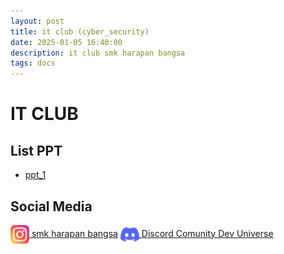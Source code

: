 ```yaml
---
layout: post
title: it club (cyber_security)
date: 2025-01-05 16:40:00
description: it club smk harapan bangsa
tags: docs
---
```


# IT CLUB

## List PPT
 - [ppt_1](https://docs.google.com/presentation/d/13QV2IOHvIqefGIntMF5zxw7y4IYnGKzb0WKrQ3r5xgY/edit?usp=sharing)

## Social Media
[<img src="../assets/img/posts/instagram.png" width="30" align="center"/> smk harapan bangsa](https://www.instagram.com/smk_harapanbangsa/)
[<img src="../assets/img/posts/discord.png" width="30" align="center"/> Discord Comunity Dev Universe](https://s.id/dev-universe)